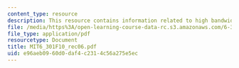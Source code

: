 ```yaml
---
content_type: resource
description: This resource contains information related to high bandwidths.
file: /media/https%3A/open-learning-course-data-rc.s3.amazonaws.com/6-301-solid-state-circuits-fall-2010/e96aeb0960d0daf4c2314c56a275e5ec_MIT6_301F10_rec06.pdf
file_type: application/pdf
resourcetype: Document
title: MIT6_301F10_rec06.pdf
uid: e96aeb09-60d0-daf4-c231-4c56a275e5ec
---
```

